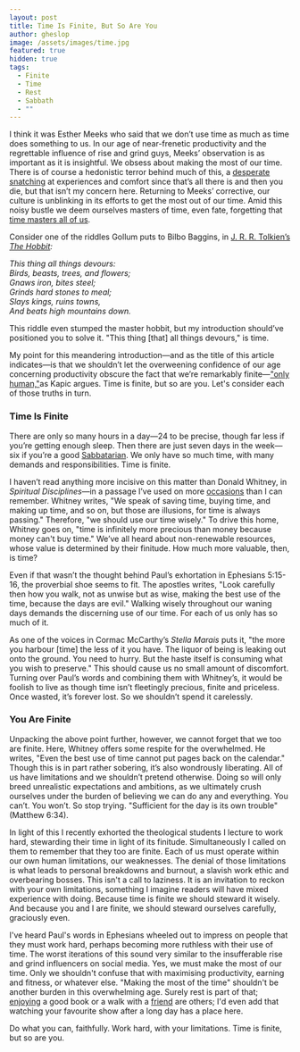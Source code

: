 ```yaml
---
layout: post
title: Time Is Finite, But So Are You
author: gheslop
image: /assets/images/time.jpg
featured: true
hidden: true
tags:
  - Finite
  - Time
  - Rest
  - Sabbath
  - ""
---
```

I think it was Esther Meeks who said that we don’t use time as much as time does something to us. In our age of near-frenetic productivity and the regrettable influence of rise and grind guys, Meeks’ observation is as important as it is insightful. We obsess about making the most of our time. There is of course a hedonistic terror behind much of this, a [desperate snatching](https://rekindle.co.za/content/2020-07-03-nietzsche) at experiences and comfort since that’s all there is and then you die, but that isn’t my concern here. Returning to Meeks’ corrective, our culture is unblinking in its efforts to get the most out of our time. Amid this noisy bustle we deem ourselves masters of time, even fate, forgetting that [time masters all of us](https://rekindle.co.za/content/2024-04-18-death).

Consider one of the riddles Gollum puts to Bilbo Baggins, in [J. R. R. Tolkien’s *The Hobbit*](https://rekindle.co.za/content/2024-01-17-jrr-tolkien-antisemitic-dwarves)*:*

*This thing all things devours:*\
*Birds, beasts, trees, and flowers;*\
*Gnaws iron, bites steel;*\
*Grinds hard stones to meal;*\
*Slays kings, ruins towns,*\
*And beats high mountains down.*

This riddle even stumped the master hobbit, but my introduction should’ve positioned you to solve it. "This thing \[that] all things devours," is time.

My point for this meandering introduction—and as the title of this article indicates—is that we shouldn’t let the overweening confidence of our age concerning productivity obscure the fact that we’re remarkably finite—["only human,"](https://www.thegospelcoalition.org/reviews/youre-not-enough/)as Kapic argues. Time is finite, but so are you. Let's consider each of those truths in turn.

### Time Is Finite

There are only so many hours in a day—24 to be precise, though far less if you’re getting enough sleep. Then there are just seven days in the week—six if you’re a good [Sabbatarian](https://rekindle.co.za/content/2021-02-10-calvin-sabbath). We only have so much time, with many demands and responsibilities. Time is finite.

I haven’t read anything more incisive on this matter than Donald Whitney, in *Spiritual Disciplines*—in a passage I’ve used on more [occasions](https://rekindle.co.za/content/managing-technology/) than I can remember. Whitney writes, "We speak of saving time, buying time, and making up time, and so on, but those are illusions, for time is always passing." Therefore, "we should use our time wisely." To drive this home, Whitney goes on, "time is infinitely more precious than money because money can't buy time." We’ve all heard about non-renewable resources, whose value is determined by their finitude. How much more valuable, then, is time?

Even if that wasn’t the thought behind Paul’s exhortation in Ephesians 5:15-16, the proverbial shoe seems to fit. The apostles writes, "Look carefully then how you walk, not as unwise but as wise, making the best use of the time, because the days are evil." Walking wisely throughout our waning days demands the discerning use of our time. For each of us only has so much of it.

As one of the voices in Cormac McCarthy’s *Stella Marais* puts it, "the more you harbour \[time] the less of it you have. The liquor of being is leaking out onto the ground. You need to hurry. But the haste itself is consuming what you wish to preserve." This should cause us no small amount of discomfort. Turning over Paul’s words and combining them with Whitney’s, it would be foolish to live as though time isn’t fleetingly precious, finite and priceless. Once wasted, it’s forever lost. So we shouldn’t spend it carelessly.

### You Are Finite

Unpacking the above point further, however, we cannot forget that we too are finite. Here, Whitney offers some respite for the overwhelmed. He writes, "Even the best use of time cannot put pages back on the calendar." Though this is in part rather sobering, it’s also wondrously liberating. All of us have limitations and we shouldn’t pretend otherwise. Doing so will only breed unrealistic expectations and ambitions, as we ultimately crush ourselves under the burden of believing we can do any and everything. You can’t. You won’t. So stop trying. "Sufficient for the day is its own trouble" (Matthew 6:34).

In light of this I recently exhorted the theological students I lecture to work hard, stewarding their time in light of its finitude. Simultaneously I called on them to remember that they too are finite. Each of us must operate within our own human limitations, our weaknesses. The denial of those limitations is what leads to personal breakdowns and burnout, a slavish work ethic and overbearing bosses. This isn't a call to laziness. It is an invitation to reckon with your own limitations, something I imagine readers will have mixed experience with doing. Because time is finite we should steward it wisely. And because you and I are finite, we should steward ourselves carefully, graciously even.

I've heard Paul's words in Ephesians wheeled out to impress on people that they must work hard, perhaps becoming more ruthless with their use of time. The worst iterations of this sound very similar to the insufferable rise and grind influencers on social media. Yes, we must make the most of our time. Only we shouldn't confuse that with maximising productivity, earning and fitness, or whatever else. "Making the most of the time" shouldn't be another burden in this overwhelming age. Surely rest is part of that; [enjoying](https://rekindle.co.za/content/2025-02-07-reading-reflections) a good book or a walk with a [friend](https://rekindle.co.za/content/six-obstacles-to-friendship-in-your-life/) are others; I'd even add that watching your favourite show after a long day has a place here.

Do what you can, faithfully. Work hard, with your limitations. Time is finite, but so are you.